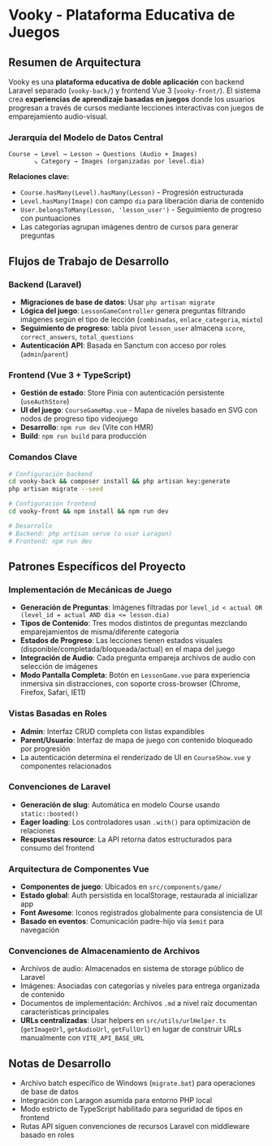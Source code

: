 # Vooky - Plataforma Educativa de Juegos

## Resumen de Arquitectura

Vooky es una **plataforma educativa de doble aplicación** con backend Laravel separado (`vooky-back/`) y frontend Vue 3 (`vooky-front/`). El sistema crea **experiencias de aprendizaje basadas en juegos** donde los usuarios progresan a través de cursos mediante lecciones interactivas con juegos de emparejamiento audio-visual.

### Jerarquía del Modelo de Datos Central
```
Course → Level → Lesson → Questions (Audio + Images)
       ↘ Category → Images (organizadas por level.dia)
```

**Relaciones clave:**
- `Course.hasMany(Level).hasMany(Lesson)` - Progresión estructurada
- `Level.hasMany(Image)` con campo `dia` para liberación diaria de contenido  
- `User.belongsToMany(Lesson, 'lesson_user')` - Seguimiento de progreso con puntuaciones
- Las categorías agrupan imágenes dentro de cursos para generar preguntas

## Flujos de Trabajo de Desarrollo

### Backend (Laravel)
- **Migraciones de base de datos**: Usar `php artisan migrate`
- **Lógica del juego**: `LessonGameController` genera preguntas filtrando imágenes según el tipo de lección (`combinadas`, `enlace_categoria`, `mixto`)
- **Seguimiento de progreso**: tabla pivot `lesson_user` almacena `score`, `correct_answers`, `total_questions`
- **Autenticación API**: Basada en Sanctum con acceso por roles (`admin`/`parent`)

### Frontend (Vue 3 + TypeScript)
- **Gestión de estado**: Store Pinia con autenticación persistente (`useAuthStore`)
- **UI del juego**: `CourseGameMap.vue` - Mapa de niveles basado en SVG con nodos de progreso tipo videojuego
- **Desarrollo**: `npm run dev` (Vite con HMR)
- **Build**: `npm run build` para producción

### Comandos Clave
```bash
# Configuración backend
cd vooky-back && composer install && php artisan key:generate
php artisan migrate --seed

# Configuración frontend  
cd vooky-front && npm install && npm run dev

# Desarrollo
# Backend: php artisan serve (o usar Laragon)
# Frontend: npm run dev
```

## Patrones Específicos del Proyecto

### Implementación de Mecánicas de Juego
- **Generación de Preguntas**: Imágenes filtradas por `level_id < actual OR (level_id = actual AND dia <= lesson.dia)`
- **Tipos de Contenido**: Tres modos distintos de preguntas mezclando emparejamientos de misma/diferente categoría
- **Estados de Progreso**: Las lecciones tienen estados visuales (disponible/completada/bloqueada/actual) en el mapa del juego
- **Integración de Audio**: Cada pregunta empareja archivos de audio con selección de imágenes
- **Modo Pantalla Completa**: Botón en `LessonGame.vue` para experiencia inmersiva sin distracciones, con soporte cross-browser (Chrome, Firefox, Safari, IE11)

### Vistas Basadas en Roles
- **Admin**: Interfaz CRUD completa con listas expandibles
- **Parent/Usuario**: Interfaz de mapa de juego con contenido bloqueado por progresión
- La autenticación determina el renderizado de UI en `CourseShow.vue` y componentes relacionados

### Convenciones de Laravel
- **Generación de slug**: Automática en modelo Course usando `static::booted()`
- **Eager loading**: Los controladores usan `.with()` para optimización de relaciones
- **Respuestas resource**: La API retorna datos estructurados para consumo del frontend

### Arquitectura de Componentes Vue
- **Componentes de juego**: Ubicados en `src/components/game/`
- **Estado global**: Auth persistida en localStorage, restaurada al inicializar app
- **Font Awesome**: Iconos registrados globalmente para consistencia de UI
- **Basado en eventos**: Comunicación padre-hijo vía `$emit` para navegación

### Convenciones de Almacenamiento de Archivos
- Archivos de audio: Almacenados en sistema de storage público de Laravel
- Imágenes: Asociadas con categorías y niveles para entrega organizada de contenido
- Documentos de implementación: Archivos `.md` a nivel raíz documentan características principales
- **URLs centralizadas**: Usar helpers en `src/utils/urlHelper.ts` (`getImageUrl`, `getAudioUrl`, `getFullUrl`) en lugar de construir URLs manualmente con `VITE_API_BASE_URL`

## Notas de Desarrollo
- Archivo batch específico de Windows (`migrate.bat`) para operaciones de base de datos
- Integración con Laragon asumida para entorno PHP local
- Modo estricto de TypeScript habilitado para seguridad de tipos en frontend
- Rutas API siguen convenciones de recursos Laravel con middleware basado en roles